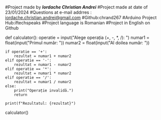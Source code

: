 #Project made by ***Iordache Christian Andrei***
#Project made at date of 23/01/2024
#Questions at e-mail addrres : iordache.christian.andrei@gmail.com
#Github:chrand267
#Arduino Project Hub:iftechspeaks
#Project language is Romanian
#Project in English on Github



def calculator():
    operatie = input("Alege operația (+, -, *, /): ")
    numar1 = float(input("Primul număr: "))
    numar2 = float(input("Al doilea număr: "))

    if operatie == '+':
        rezultat = numar1 + numar2
    elif operatie == '-':
        rezultat = numar1 - numar2
    elif operatie == '*':
        rezultat = numar1 * numar2
    elif operatie == '/':
        rezultat = numar1 / numar2
    else:
        print("Operație invalidă.")
        return

    print(f"Rezultatul: {rezultat}")

calculator()
